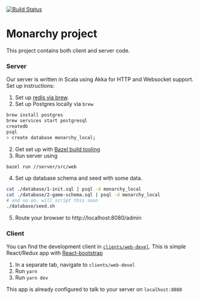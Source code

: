 [![Build Status](https://github.com/abhandaru/monarchy1/actions/workflows/monarchy.yml/badge.svg)](https://github.com/abhandaru/monarchy1/actions?query=branch%3Amaster)

# Monarchy project

This project contains both client and server code.

### Server

Our server is written in Scala using Akka for HTTP and Websocket support. Set up instructions:

1. Set up [redis via brew](https://medium.com/@petehouston/install-and-config-redis-on-mac-os-x-via-homebrew-eb8df9a4f298).
1. Set up Postgres locally via `brew`

```bash
brew install postgres
brew services start postgresql
createdb
psql
> create database monarchy_local;
```

2. Get set up with [Bazel build tooling](https://docs.bazel.build/versions/master/install.html)
1. Run server using

```bash
bazel run //server/src/web
```

4. Set up database schema and seed with some data.

```bash
cat ./database/1-init.sql | psql -d monarchy_local
cat ./database/2-game-schema.sql | psql -d monarchy_local
# and so on, will script this soon
./database/seed.sh
```

5. Route your browser to http://localhost:8080/admin


### Client

You can find the development client in [`clients/web-devel`](https://github.com/abhandaru/monarchy1/tree/master/clients/web-devel). This is simple React/Redux app with [React-bootstrap](https://react-bootstrap.github.io/)

1. In a separate tab, navigate to `clients/web-devel`
1. Run `yarn`
1. Run `yarn dev`

This app is already configured to talk to your server on `localhost:8080`

